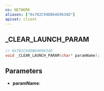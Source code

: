 ```yaml
---
ns: NETWORK
aliases: ["0x782C94DB6469634D"]
apiset: client
---
```

## _CLEAR_LAUNCH_PARAM

```c
// 0x782C94DB6469634D
void _CLEAR_LAUNCH_PARAM(char* paramName);
```


## Parameters
* **paramName**:
